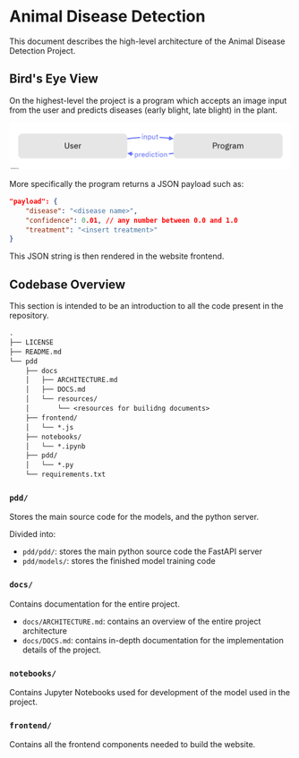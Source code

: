 # Animal Disease Detection

This document describes the high-level architecture of the Animal Disease Detection Project.

## Bird's Eye View

On the highest-level the project is a program which accepts an image input from the user and
predicts diseases (early blight, late blight) in the plant.

![image](resources/architect-overview.png)

More specifically the program returns a JSON payload such as:

```json
"payload": {
    "disease": "<disease name>",
    "confidence": 0.01, // any number between 0.0 and 1.0 
    "treatment": "<insert treatment>"
}
```

This JSON string is then rendered in the website frontend.

## Codebase Overview

This section is intended to be an introduction to all the code present in the repository.

```txt
.
├── LICENSE
├── README.md
└── pdd
    ├── docs
    │   ├── ARCHITECTURE.md
    │   ├── DOCS.md
    │   └── resources/
    │       └── <resources for builidng documents>
    ├── frontend/
    │   └── *.js
    ├── notebooks/
    │   └── *.ipynb
    ├── pdd/
    │   └── *.py
    └── requirements.txt
```

### `pdd/`

Stores the main source code for the models, and the python server.

Divided into:

- `pdd/pdd/`: stores the main python source code the FastAPI server
- `pdd/models/`: stores the finished model training code

### `docs/`

Contains documentation for the entire project.

- `docs/ARCHITECTURE.md`: contains an overview of the entire project architecture
- `docs/DOCS.md`: contains in-depth documentation for the implementation details of the project.

### `notebooks/`

Contains Jupyter Notebooks used for development of the model used in the project.

### `frontend/`

Contains all the frontend components needed to build the website.
